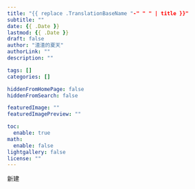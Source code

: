 ```yaml
---
title: "{{ replace .TranslationBaseName "-" " " | title }}"
subtitle: ""
date: {{ .Date }}
lastmod: {{ .Date }}
draft: false
author: "渣渣的夏天"
authorLink: ""
description: ""

tags: []
categories: []

hiddenFromHomePage: false
hiddenFromSearch: false

featuredImage: ""
featuredImagePreview: ""

toc:
  enable: true
math:
  enable: false
lightgallery: false
license: ""
---
```


新建

<!--more-->
